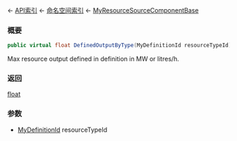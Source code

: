← [API索引](Api-Index) ← [命名空间索引](Namespace-Index) ← [MyResourceSourceComponentBase](VRage.Game.Components.MyResourceSourceComponentBase)

### 概要

```csharp
public virtual float DefinedOutputByType(MyDefinitionId resourceTypeId)
```

Max resource output defined in definition in MW or litres/h.

### 返回

[float](https://docs.microsoft.com/en-us/dotnet/api/System.Single?view=netframework-4.6)

### 参数

* [MyDefinitionId](VRage.Game.MyDefinitionId) resourceTypeId

